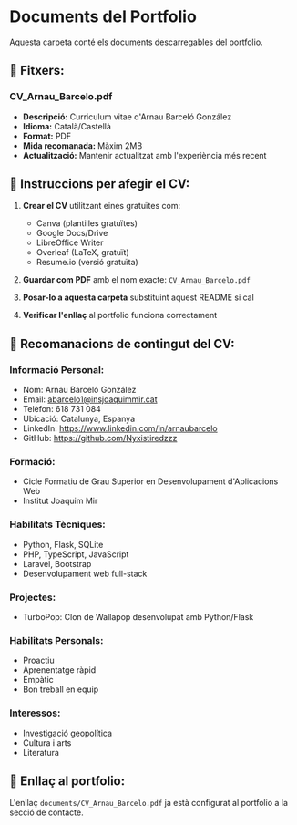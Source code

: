 # Documents del Portfolio

Aquesta carpeta conté els documents descarregables del portfolio.

## 📄 Fitxers:

### CV_Arnau_Barcelo.pdf
- **Descripció:** Curriculum vitae d'Arnau Barceló González
- **Idioma:** Català/Castellà
- **Format:** PDF
- **Mida recomanada:** Màxim 2MB
- **Actualització:** Mantenir actualitzat amb l'experiència més recent

## 📝 Instruccions per afegir el CV:

1. **Crear el CV** utilitzant eines gratuïtes com:
   - Canva (plantilles gratuïtes)
   - Google Docs/Drive 
   - LibreOffice Writer
   - Overleaf (LaTeX, gratuït)
   - Resume.io (versió gratuïta)

2. **Guardar com PDF** amb el nom exacte: `CV_Arnau_Barcelo.pdf`

3. **Posar-lo a aquesta carpeta** substituint aquest README si cal

4. **Verificar l'enllaç** al portfolio funciona correctament

## 🎨 Recomanacions de contingut del CV:

### Informació Personal:
- Nom: Arnau Barceló González
- Email: abarcelo1@insjoaquimmir.cat
- Telèfon: 618 731 084
- Ubicació: Catalunya, Espanya
- LinkedIn: https://www.linkedin.com/in/arnaubarcelo
- GitHub: https://github.com/Nyxistiredzzz

### Formació:
- Cicle Formatiu de Grau Superior en Desenvolupament d'Aplicacions Web
- Institut Joaquim Mir

### Habilitats Tècniques:
- Python, Flask, SQLite
- PHP, TypeScript, JavaScript
- Laravel, Bootstrap
- Desenvolupament web full-stack

### Projectes:
- TurboPop: Clon de Wallapop desenvolupat amb Python/Flask

### Habilitats Personals:
- Proactiu
- Aprenentatge ràpid
- Empàtic
- Bon treball en equip

### Interessos:
- Investigació geopolítica
- Cultura i arts
- Literatura

## 🔗 Enllaç al portfolio:
L'enllaç `documents/CV_Arnau_Barcelo.pdf` ja està configurat al portfolio a la secció de contacte.
